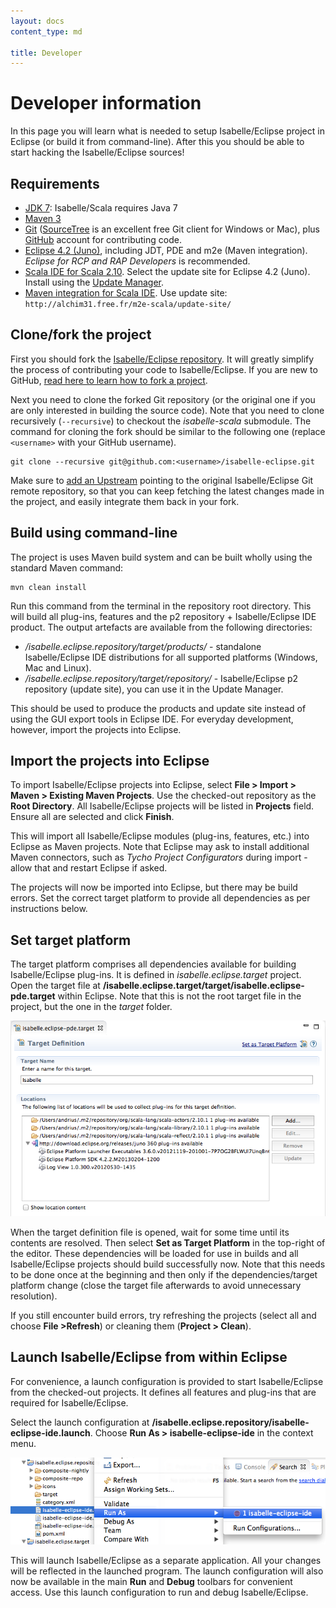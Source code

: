```yaml
---
layout: docs
content_type: md

title: Developer
---
```


# Developer information

In this page you will learn what is needed to setup Isabelle/Eclipse project in Eclipse (or build it from command-line). After this you should be able to start hacking the Isabelle/Eclipse sources!

## Requirements

-   [JDK 7][jdk7]: Isabelle/Scala requires Java 7
-   [Maven 3][mvn]
-   [Git][git] ([SourceTree][sourcetree] is an excellent free Git client for Windows or Mac), plus [GitHub][github] account for contributing code.
-   [Eclipse 4.2 (Juno)][eclipse-download], including JDT, PDE and m2e (Maven integration). _Eclipse for RCP and RAP Developers_ is recommended.
-   [Scala IDE for Scala 2.10][scala-ide]. Select the update site for Eclipse 4.2 (Juno). Install using the [Update Manager][update-manager].
-   [Maven integration for Scala IDE][m2e-scala]. Use update site: `http://alchim31.free.fr/m2e-scala/update-site/`

[jdk7]: http://www.oracle.com/technetwork/java/javase/downloads/index.html
[mvn]: http://maven.apache.org/download.html
[git]: http://git-scm.com/
[sourcetree]: http://www.sourcetreeapp.com/
[github]: http://github.com/
[eclipse-download]: http://www.eclipse.org/downloads/
[scala-ide]: http://scala-ide.org/download/current.html
[update-manager]: http://www.vogella.com/articles/Eclipse/article.html#updatemanager
[m2e-scala]: http://github.com/sonatype/m2eclipse-scala
[m2e-scala-updates]: http://alchim31.free.fr/m2e-scala/update-site/


## Clone/fork the project

First you should fork the [Isabelle/Eclipse repository][repo]. It will greatly simplify the process of contributing your code to Isabelle/Eclipse. If you are new to GitHub, [read here to learn how to fork a project][github-fork]. 

Next you need to clone the forked Git repository (or the original one if you are only interested in building the source code). Note that you need to clone recursively (`--recursive`) to checkout the _isabelle-scala_ submodule. The command for cloning the fork should be similar to the following one (replace `<username>` with your GitHub username).

```
git clone --recursive git@github.com:<username>/isabelle-eclipse.git
```

Make sure to [add an Upstream][upstream] pointing to the original Isabelle/Eclipse Git remote repository, so that you can keep fetching the latest changes made in the project, and easily integrate them back in your fork.

[repo]: http://github.com/andriusvelykis/isabelle-eclipse
[github-fork]: http://help.github.com/fork-a-repo/
[upstream]: http://help.github.com/fork-a-repo/#Set-Up-Your-Local-Repo


## Build using command-line

The project is uses Maven build system and can be built wholly using the standard Maven command:

```
mvn clean install
```

Run this command from the terminal in the repository root directory. This will build all plug-ins, features and the p2 repository + Isabelle/Eclipse IDE product. The output artefacts are available from the following directories:

- _/isabelle.eclipse.repository/target/products/_ - standalone Isabelle/Eclipse IDE distributions for all supported platforms (Windows, Mac and Linux).
- _/isabelle.eclipse.repository/target/repository/_ - Isabelle/Eclipse p2 repository (update site), you can use it in the Update Manager.

This should be used to produce the products and update site instead of using the GUI export tools in Eclipse IDE. For everyday development, however, import the projects into Eclipse.


## Import the projects into Eclipse

To import Isabelle/Eclipse projects into Eclipse, select **File > Import > Maven > Existing Maven Projects**. Use the checked-out repository as the **Root Directory**. All Isabelle/Eclipse projects will be listed in **Projects** field. Ensure all are selected and click **Finish**.

This will import all Isabelle/Eclipse modules (plug-ins, features, etc.) into Eclipse as Maven projects. Note that Eclipse may ask to install additional Maven connectors, such as _Tycho Project Configurators_ during import - allow that and restart Eclipse if asked.

The projects will now be imported into Eclipse, but there may be build errors. Set the correct target platform to provide all dependencies as per instructions below.


## Set target platform

The target platform comprises all dependencies available for building Isabelle/Eclipse plug-ins. It is defined in _isabelle.eclipse.target_ project. Open the target file at **/isabelle.eclipse.target/target/isabelle.eclipse-pde.target** within Eclipse. Note that this is not the root target file in the project, but the one in the _target_ folder.

![Isabelle/Eclipse target platform](../images/target-platform.png "Isabelle/Eclipse target platform")

When the target definition file is opened, wait for some time until its contents are resolved. Then select **Set as Target Platform** in the top-right of the editor. These dependencies will be loaded for use in builds and all Isabelle/Eclipse projects should build successfully now. Note that this needs to be done once at the beginning and then only if the dependencies/target platform change (close the target file afterwards to avoid unnecessary resolution).

If you still encounter build errors, try refreshing the projects (select all and choose **File >Refresh**) or cleaning them (**Project > Clean**).


## Launch Isabelle/Eclipse from within Eclipse

For convenience, a launch configuration is provided to start Isabelle/Eclipse from the checked-out projects. It defines all features and plug-ins that are required for Isabelle/Eclipse.

Select the launch configuration at **/isabelle.eclipse.repository/isabelle-eclipse-ide.launch**. Choose **Run As > isabelle-eclipse-ide** in the context menu.

![Isabelle/Eclipse launch file](../images/isabelle-eclipse-launch-file.png)

This will launch Isabelle/Eclipse as a separate application. All your changes will be reflected in the launched program. The launch configuration will also now be available in the main **Run** and **Debug** toolbars for convenient access. Use this launch configuration to run and debug Isabelle/Eclipse.
